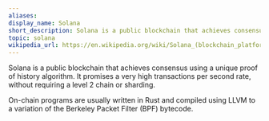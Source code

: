 ```yaml
---
aliases:
display_name: Solana
short_description: Solana is a public blockchain that achieves consensus using a unique Proof of History algorithm.
topic: solana
wikipedia_url: https://en.wikipedia.org/wiki/Solana_(blockchain_platform)
---
```

Solana is a public blockchain that achieves consensus using a unique proof of history algorithm. It promises a very high transactions per second rate, without requiring a level 2 chain or sharding.

On-chain programs are usually written in Rust and compiled using LLVM to a variation of the Berkeley Packet Filter (BPF) bytecode.
